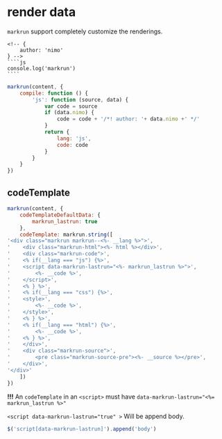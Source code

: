 # render data

`markrun` support completely customize the renderings.

    <!-- {
        author: 'nimo'
    } -->
    ````js
    console.log('markrun')
    ````

```js
markrun(content, {
    compile: function () {
        'js': function (source, data) {
            var code = source
            if (data.nimo) {
                code = code + '/*! author: '+ data.nimo +' */'
            }
            return {
                lang: 'js',
                code: code
            }
        }
    }
})
```

## codeTemplate

```js
markrun(content, {
    codeTemplateDefaultData: {
        markrun_lastrun: true
    },
    codeTemplate: markrun.string([
'<div class="markrun markrun--<%- __lang %>">',
'    <div class="markrun-html"><%- html %></div>',
'    <div class="markrun-code">',
'    <% if(__lang === "js") {%>',
'    <script data-markrun-lastrun="<%- markrun_lastrun %>">',
'        <%- __code %>',
'    </script>',
'    <% } %>',
'    <% if(__lang === "css") {%>',
'    <style>',
'        <%- __code %>',
'    </style>',
'    <% } %>',
'    <% if(__lang === "html") {%>',
'        <%- __code %>',
'    <% } %>',
'    </div>',
'    <div class="markrun-source">',
'        <pre class="markrun-source-pre"><%- __source %></pre>',
'    </div>',
'</div>'
    ])
})
```

**!!!** An `codeTemplate` in an `<script>` must have `data-markrun-lastrun="<%= markrun_lastrun %>"`

`<script data-markrun-lastrun="true" >` Will be append body.

```js
$('script[data-markrun-lastrun]').append('body')
```
